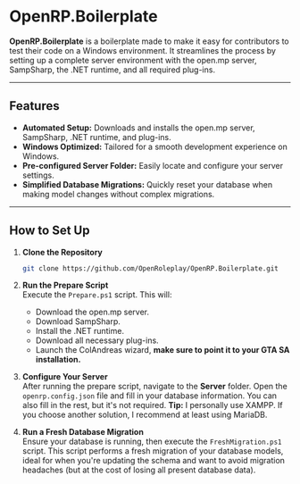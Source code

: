 # OpenRP.Boilerplate

**OpenRP.Boilerplate** is a boilerplate made to make it easy for contributors to test their code on a Windows environment. It streamlines the process by setting up a complete server environment with the open.mp server, SampSharp, the .NET runtime, and all required plug-ins.

---

## Features

- **Automated Setup:** Downloads and installs the open.mp server, SampSharp, .NET runtime, and plug-ins.
- **Windows Optimized:** Tailored for a smooth development experience on Windows.
- **Pre-configured Server Folder:** Easily locate and configure your server settings.
- **Simplified Database Migrations:** Quickly reset your database when making model changes without complex migrations.

---

## How to Set Up

1. **Clone the Repository**  
   ```bash
   git clone https://github.com/OpenRoleplay/OpenRP.Boilerplate.git
   ```

3. **Run the Prepare Script**  
   Execute the `Prepare.ps1` script. This will:
   - Download the open.mp server.
   - Download SampSharp.
   - Install the .NET runtime.
   - Download all necessary plug-ins.
   - Launch the ColAndreas wizard, **make sure to point it to your GTA SA installation.**

4. **Configure Your Server**  
   After running the prepare script, navigate to the **Server** folder. Open the `openrp.config.json` file and fill in your database information. You can also fill in the rest, but it's not required. 
   **Tip:** I personally use XAMPP. If you choose another solution, I recommend at least using MariaDB.

5. **Run a Fresh Database Migration**  
   Ensure your database is running, then execute the `FreshMigration.ps1` script. This script performs a fresh migration of your database models, ideal for when you're updating the schema and want to avoid migration headaches (but at the cost of losing all present database data).
